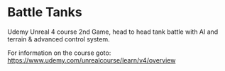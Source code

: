# Battle Tanks
Udemy Unreal 4 course 2nd Game, head to head tank battle with AI and terrain &amp; advanced control system.

For information on the course goto: https://www.udemy.com/unrealcourse/learn/v4/overview


